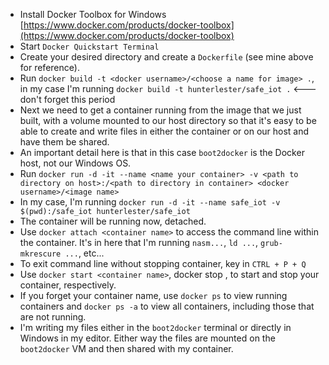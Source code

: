 - Install Docker Toolbox for Windows [https://www.docker.com/products/docker-toolbox](https://www.docker.com/products/docker-toolbox)
- Start `Docker Quickstart Terminal`
- Create your desired directory and create a `Dockerfile` (see mine above for reference).
- Run `docker build -t <docker username>/<choose a name for image> .`, in my case I'm running `docker build -t hunterlester/safe_iot .` <--- don't forget this period
- Next we need to get a container running from the image that we just built, with a volume mounted to our host directory so that it's easy to be able to create and write files in either the container or on our host and have them be shared.
- An important detail here is that in this case `boot2docker` is the Docker host, not our Windows OS.
- Run `docker run -d -it --name <name your container> -v <path to directory on host>:/<path to directory in container> <docker username>/<image name>`
- In my case, I'm running `docker run -d -it --name safe_iot -v $(pwd):/safe_iot hunterlester/safe_iot`
- The container will be running now, detached.
- Use `docker attach <container name>` to access the command line within the container. It's in here that I'm running `nasm...`, `ld ...`, `grub-mkrescure ...`, etc...
- To exit command line without stopping container, key in `CTRL + P + Q`
- Use `docker start <container name>`, docker stop <container name>, to start and stop your container, respectively.
- If you forget your container name, use `docker ps` to view running containers and `docker ps -a` to view all containers, including those that are not running.
- I'm writing my files either in the `boot2docker` terminal or directly in Windows in my editor. Either way the files are mounted on the `boot2docker` VM and then shared with my container.
